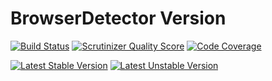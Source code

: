 BrowserDetector Version
=======================

[![Build Status](https://api.travis-ci.org/mimmi20/version.png?branch=master)](https://travis-ci.org/mimmi20/version)
[![Scrutinizer Quality Score](https://scrutinizer-ci.com/g/mimmi20/version/badges/quality-score.png?s=6f5bfd2a06995d7a76b60b472528c23ca9294ff5)](https://scrutinizer-ci.com/g/mimmi20/version/)
[![Code Coverage](https://scrutinizer-ci.com/g/mimmi20/version/badges/coverage.png?s=bc9ec2271f5a800664e27eca760a0a6b1b4dcc16)](https://scrutinizer-ci.com/g/mimmi20/version/)

[![Latest Stable Version](https://poser.pugx.org/mimmi20/browser-detector/v/stable.png)](https://packagist.org/packages/mimmi20/version)
[![Latest Unstable Version](https://poser.pugx.org/mimmi20/browser-detector/v/unstable.png)](https://packagist.org/packages/mimmi20/version)
